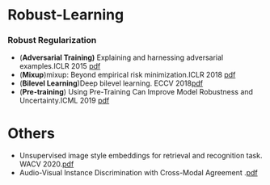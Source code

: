 # Robust-Learning

### Robust Regularization
- (**Adversarial Training)** Explaining and harnessing adversarial examples.ICLR 2015 [pdf](https://arxiv.org/pdf/1412.6572.pdf) 
- (**Mixup**)mixup: Beyond empirical risk minimization.ICLR 2018 [pdf](https://arxiv.org/pdf/1710.09412.pdf)
- (**Bilevel Learning**)Deep bilevel learning. ECCV 2018[pdf](https://arxiv.org/pdf/1809.01465.pdf)
- (**Pre-training**) Using Pre-Training Can Improve Model Robustness and Uncertainty.ICML 2019 [pdf](https://arxiv.org/abs/1901.09960?context=cs.CV)


# Others
- Unsupervised image style embeddings for retrieval and recognition task. WACV 2020.[pdf](https://ieeexplore.ieee.org/stamp/stamp.jsp?tp=&arnumber=9093421)
- Audio-Visual Instance Discrimination with Cross-Modal Agreement .[pdf](https://arxiv.org/pdf/2004.12943.pdf)
